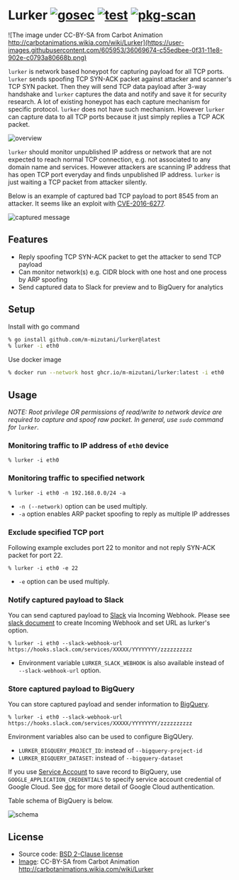 Lurker [![gosec](https://github.com/m-mizutani/lurker/actions/workflows/gosec.yml/badge.svg)](https://github.com/m-mizutani/lurker/actions/workflows/gosec.yml) [![test](https://github.com/m-mizutani/lurker/actions/workflows/test.yml/badge.svg)](https://github.com/m-mizutani/lurker/actions/workflows/test.yml) [![pkg-scan](https://github.com/m-mizutani/lurker/actions/workflows/trivy.yml/badge.svg)](https://github.com/m-mizutani/lurker/actions/workflows/trivy.yml)
===============

![The image under CC-BY-SA from Carbot Animation http://carbotanimations.wikia.com/wiki/Lurker](https://user-images.githubusercontent.com/605953/36069674-c55edbee-0f31-11e8-902e-c0793a80668b.png)

`lurker` is network based honeypot for capturing payload for all TCP ports. `lurker` sends spoofing TCP SYN-ACK packet against attacker and scanner's TCP SYN packet. Then they will send TCP data payload after 3-way handshake and `lurker` captures the data and notify and save it for security research. A lot of existing honeypot has each capture mechanism for specific protocol. `lurker` does not have such mechanism. However `lurker` can capture data to all TCP ports because it just simply replies a TCP ACK packet.

![overview](https://user-images.githubusercontent.com/605953/167090568-3e98ebc3-0200-4cc0-839a-c0a940e35ef9.jpg)

 `lurker` should monitor unpublished IP address or network that are not expected to reach normal TCP connection, e.g. not associated to any domain name and services. However attackers are scanning IP address that has open TCP port everyday and finds unpublished IP address. `lurker` is just waiting a TCP packet from attacker silently.

 Below is an example of captured bad TCP payload to port 8545 from an attacker. It seems like an exploit with [CVE-2016-6277](https://nvd.nist.gov/vuln/detail/CVE-2016-6277).

![captured message](https://user-images.githubusercontent.com/605953/167092642-b6245d43-c7c1-4e85-9052-08b081d54e11.png)

Features
--------

- Reply spoofing TCP SYN-ACK packet to get the attacker to send TCP payload
- Can monitor network(s) e.g. CIDR block with one host and one process by ARP spoofing
- Send captured data to Slack for preview and to BigQuery for analytics

Setup
--------

Install with go command

```bash
% go install github.com/m-mizutani/lurker@latest
% lurker -i eth0
```

Use docker image

```bash
% docker run --network host ghcr.io/m-mizutani/lurker:latest -i eth0
```

Usage
---------

_NOTE: Root privilege OR permissions of read/write to network device are required to capture and spoof raw packet. In general, use `sudo` command for `lurker`._

### Monitoring traffic to IP address of `eth0` device

```
% lurker -i eth0
```

### Monitoring traffic to specified network

```
% lurker -i eth0 -n 192.168.0.0/24 -a
```

- `-n (--network)` option can be used multiply.
- `-a` option enables ARP packet spoofing to reply as multiple IP addresses

### Exclude specified TCP port

Following example excludes port 22 to monitor and not reply SYN-ACK packet for port 22.

```
% lurker -i eth0 -e 22
```

- `-e` option can be used multiply.

### Notify captured payload to Slack

You can send captured payload to [Slack](https://slack.com/) via Incoming Webhook. Please see [slack document](https://slack.com/help/articles/115005265063-Incoming-webhooks-for-Slack) to create Incoming Webhook and set URL as lurker's option.

```
% lurker -i eth0 --slack-webhook-url https://hooks.slack.com/services/XXXXX/YYYYYYYY/zzzzzzzzzz
```

- Environment variable `LURKER_SLACK_WEBHOOK` is also available instead of ` --slack-webhook-url` option.

### Store captured payload to BigQuery

You can store captured payload and sender information to [BigQuery](https://cloud.google.com/bigquery).

```
% lurker -i eth0 --slack-webhook-url https://hooks.slack.com/services/XXXXX/YYYYYYYY/zzzzzzzzzz
```

Environment variables also can be used to configure BigQUery.

- `LURKER_BIGQUERY_PROJECT_ID`: instead of `--bigquery-project-id`
- `LURKER_BIGQUERY_DATASET`: instead of `--bigquery-dataset`

If you use [Service Account](https://cloud.google.com/iam/docs/service-accounts) to save record to BigQuery, use `GOOGLE_APPLICATION_CREDENTIALS` to specify service account credential of Google Cloud. See [doc](https://cloud.google.com/docs/authentication/getting-started) for more detail of Google Cloud authentication.

Table schema of BigQuery is below.

![schema](https://user-images.githubusercontent.com/605953/168420514-ee2a1acf-c7f2-4d6f-be95-0103159730d2.png)



License
--------

- Source code: [BSD 2-Clause license](./LICENSE)
- [Image](https://user-images.githubusercontent.com/605953/36069674-c55edbee-0f31-11e8-902e-c0793a80668b.png): CC-BY-SA from Carbot Animation http://carbotanimations.wikia.com/wiki/Lurker

